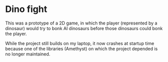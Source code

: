 # Dino fight
This was a prototype of a 2D game, in which the player (represented by a dinosaur) would try to bonk AI dinosaurs before those dinosaurs could bonk the player.

While the project still builds on my laptop, it now crashes at startup time because one of the libraries (Amethyst) on which the project depended is no longer maintained.
